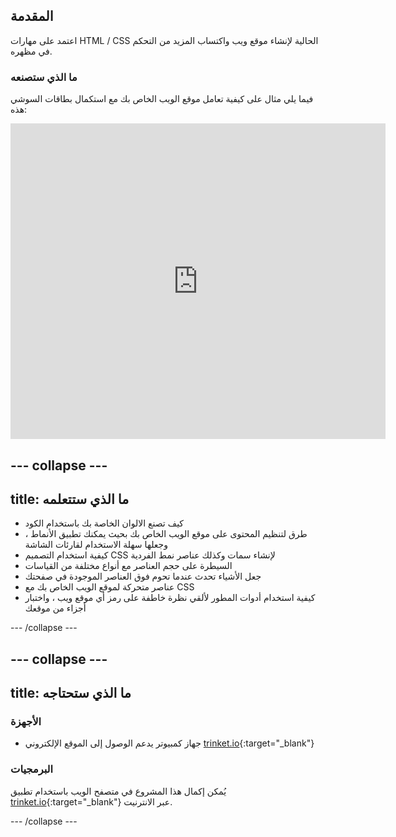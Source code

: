 ## المقدمة

اعتمد على مهارات HTML / CSS الحالية لإنشاء موقع ويب واكتساب المزيد من التحكم في مظهره.

### ما الذي ستصنعه

فيما يلي مثال على كيفية تعامل موقع الويب الخاص بك مع استكمال بطاقات السوشي هذه:

<div class="trinket">
  <iframe src="https://trinket.io/embed/html/0e7f7e6713?outputOnly=true&start=result" width="600" height="505" frameborder="0" marginwidth="0" marginheight="0" allowfullscreen>
  </iframe>
</div>

## \--- collapse \---

## title: ما الذي ستتعلمه

+ كيف تصنع الالوان الخاصة بك باستخدام الكود
+ طرق لتنظيم المحتوى على موقع الويب الخاص بك بحيث يمكنك تطبيق الأنماط ، وجعلها سهلة الاستخدام لقارئات الشاشة
+ كيفية استخدام التصميم CSS لإنشاء سمات وكذلك عناصر نمط الفردية
+ السيطرة على حجم العناصر مع أنواع مختلفة من القياسات
+ جعل الأشياء تحدث عندما تحوم فوق العناصر الموجودة في صفحتك
+ عناصر متحركة لموقع الويب الخاص بك مع CSS
+ كيفية استخدام أدوات المطور لألقي نظرة خاطفة على رمز أي موقع ويب ، واختبار أجزاء من موقعك

\--- /collapse \---

## \--- collapse \---

## title: ما الذي ستحتاجه

### الأجهزة

+ جهاز كمبيوتر يدعم الوصول إلى الموقع الإلكتروني [trinket.io](https://trinket.io){:target="_blank"}

### البرمجيات

يُمكن إكمال هذا المشروع في متصفح الويب باستخدام تطبيق [trinket.io](https://trinket.io){:target="_blank"} عبر الانترنيت.

\--- /collapse \---